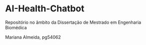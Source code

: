 # AI-Health-Chatbot


Repositório no âmbito da Dissertação de Mestrado em Engenharia Biomédica

Mariana Almeida, pg54062
